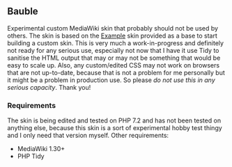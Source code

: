 ## Bauble
Experimental custom MediaWiki skin that probably should not be used by others. The skin is based on the [Example](https://www.mediawiki.org/wiki/Skin:Example) skin provided as a base to start building a custom skin. This is very much a work-in-progress and definitely not ready for any serious use, especially not now that I have it use Tidy to sanitise the HTML output that may or may not be something that would be easy to scale up. Also, any custom/edited CSS may not work on browsers that are not up-to-date, because that is not a problem for me personally but it might be a problem in production use. So please *do not use this in any serious capacity*. Thank you!

### Requirements
The skin is being edited and tested on PHP 7.2 and has not been tested on anything else, because this skin is a sort of experimental hobby test thingy and I only need that version myself. Other requirements:
* MediaWiki 1.30+
* PHP Tidy
